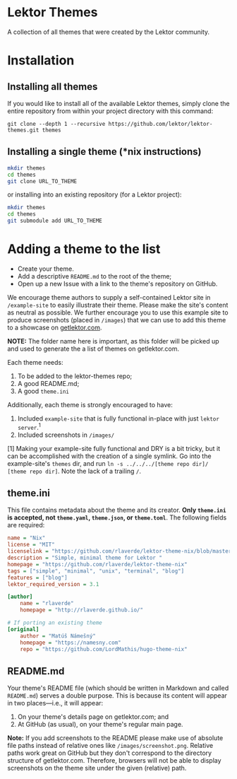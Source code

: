 
# Lektor Themes

A collection of all themes that were created by the Lektor community.

# Installation

## Installing all themes

If you would like to install all of the available Lektor themes, simply clone the entire repository from within your project directory with this command:

    git clone --depth 1 --recursive https://github.com/lektor/lektor-themes.git themes

## Installing a single theme (*nix instructions)

```bash
mkdir themes
cd themes
git clone URL_TO_THEME
```

or installing into an existing repository (for a Lektor project):

```bash
mkdir themes
cd themes
git submodule add URL_TO_THEME
```

# Adding a theme to the list

* Create your theme.
* Add a descriptive `README.md` to the root of the theme;
* Open up a new Issue with a link to the theme's repository on GitHub.

We encourage theme authors to supply a self-contained Lektor site in `/example-site` to easily illustrate their theme. Please make the site's content as neutral as possible. We further encourage you to use this example site to produce screenshots (placed in `/images`) that we can use to add this theme to a showcase on [getlektor.com](https://getlektor.com).

**NOTE:** The folder name here is important, as this folder will be picked up and used to generate the a list of themes on getlektor.com.

Each theme needs:

1. To be added to the lektor-themes repo;
1. A good README.md;
1. A good `theme.ini`

Additionally, each theme is strongly encouraged to have:

1. Included `example-site` that is fully functional in-place with just `lektor server`.<sup>1</sup>
1. Included screenshots in `/images/`

[1] Making your example-site fully functional and DRY is a bit tricky, but it can be accomplished with the creation of a single symlink. Go into the example-site's `themes` dir, and run `ln -s ../../../[theme repo dir]/ [theme repo dir]`. Note the lack of a trailing `/`.

## theme.ini

This file contains metadata about the theme and its creator. **Only `theme.ini` is accepted, not `theme.yaml`, `theme.json`, or `theme.toml`**. The following fields are required:

```ini
name = "Nix"
license = "MIT"
licenselink = "https://github.com/rlaverde/lektor-theme-nix/blob/master/LICENSE.md"
description = "Simple, minimal theme for Lektor "
homepage = "https://github.com/rlaverde/lektor-theme-nix"
tags = ["simple", "minimal", "unix", "terminal", "blog"]
features = ["blog"]
lektor_required_version = 3.1

[author]
    name = "rlaverde"
    homepage = "http://rlaverde.github.io/"

# If porting an existing theme
[original]
    author = "Matúš Námešný"
    homepage = "https://namesny.com"
    repo = "https://github.com/LordMathis/hugo-theme-nix"
```

## README.md

Your theme's README file
(which should be written in Markdown and called `README.md`)
serves a double purpose.
This is because its content will appear in two places&mdash;i.e., it will appear:

1. On your theme's details page on getlektor.com; and
1. At GitHub (as usual), on your theme's regular main page.

**Note:** If you add screenshots to the README please make use of absolute file paths instead of relative ones like `/images/screenshot.png`. Relative paths work great on GitHub but they don't correspond to the directory structure of getlektor.com. Therefore, browsers will not be able to display screenshots on the theme site under the given (relative) path.
